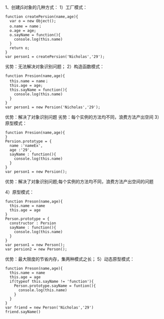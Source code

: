 1、创建jS对象的几种方式：
 1）工厂模式：
  ```
  function createPersion(name,age){
    var o = new Object();
    o.name = name；
    o.age = age;
    o.sayName = function(){
      console.log(this.name)
    }
    return o;
  }
  var person1 = createPersion('Nicholas','29');
  ```
  劣势：无法解决对象识别问题；
  2）构造函数模式：
  ```
  function Presion(name,age){
    this.name = name；
    this.age = age;
    this.sayName = function(){
      console.log(this.name)
    }
  }
  var person1 = new Persion('Nicholas','29');
  ```
  优势：解决了对象识别问题
  劣势：每个实例的方法均不同，浪费方法产出空间
  3）原型模式：
  ```
  function Presion(name,age){
  }
  Persion.prototype = {
    name :'nameEx',
    age :'29',
    sayName : function(){
      console.log(this.name)
    }
  }
  var person1 = new Persion();
  ```
  优势：解决了对象识别问题;每个实例的方法均不同，浪费方法产出空间的问题
  
  4）原型模式：
  ```
  function Preson(name,age){
    this.name = name
    this.age = age
  }
  Person.prototype = {
    constructor : Persion
    sayName : function(){
      console.log(this.name)
    }
  }
  var person1 = new Person();
  var persion2 = new Person();
  ```
  优势：最大限度的节省内存，集两种模式之长；
  5）动态原型模式：
  ```
  function Preson(name,age){
    this.name = name
    this.age = age
    if(typeof this.sayName != 'function'){
      Person.prototype.sayName = funtion(){
        console.log(this.name)
      }
    }   
  }
  var friend = new Person('Nicholas','29')
  friend.sayName()
  ```
 

